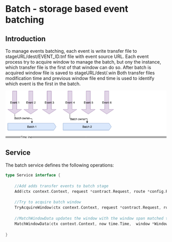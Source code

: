 # Batch - storage based event batching

## Introduction

To manage events batching, each event is write transfer file to stageURL/dest/EVENT_ID.tnf file with event source URL.
Each event process try to acquire window to manage the batch, but ony the instance, which transfer file is the first of that window can do so.
After batch is acquired window file is saved to stageURL/dest/<WindowEndTimeNano>.win
Both transfer files modification time and previous window file end time is used to identify which event is the first in the batch.

![Batching](../../images/event-batching.png)
 
## Service

The batch service defines the following operations:

```go
type Service interface {

	//Add adds transfer events to batch stage
	Add(ctx context.Context, request *contract.Request, route *config.Route) error

	//Try to acquire batch window
	TryAcquireWindow(ctx context.Context, request *contract.Request, route *config.Route) (*Window, error)

	//MatchWindowData updates the window with the window span matched transfer datafiles
	MatchWindowData(ctx context.Context, now time.Time,  window *Window, route *config.Route) error

} 
```